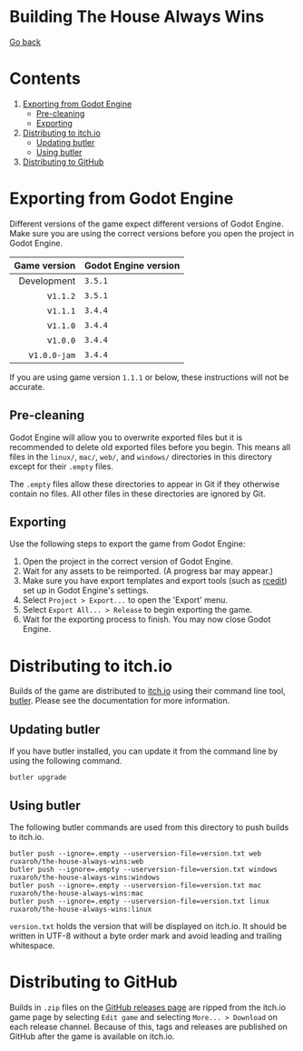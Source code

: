 # Building The House Always Wins
[Go back](../readme.md)

# Contents
1. [Exporting from Godot Engine](#exporting-from-godot-engine)
   * [Pre-cleaning](#pre-cleaning)
   * [Exporting](#exporting)
2. [Distributing to itch.io](#distributing-to-itchio)
   * [Updating butler](#updating-butler)
   * [Using butler](#using-butler)
3. [Distributing to GitHub](#distributing-to-github)

# Exporting from Godot Engine
Different versions of the game expect different versions of Godot Engine. Make
sure you are using the correct versions before you open the project in Godot
Engine.

| Game version | Godot Engine version |
| -----------: | :------------------- |
| Development  | `3.5.1`              |
| v`1.1.2`     | `3.5.1`              |
| v`1.1.1`     | `3.4.4`              |
| v`1.1.0`     | `3.4.4`              |
| v`1.0.0`     | `3.4.4`              |
| v`1.0.0-jam` | `3.4.4`              |

If you are using game version `1.1.1` or below, these instructions will not be
accurate.

## Pre-cleaning
Godot Engine will allow you to overwrite exported files but it is recommended
to delete old exported files before you begin. This means all files in the
`linux/`, `mac/`, `web/`, and `windows/` directories in this directory except
for their `.empty` files.

The `.empty` files allow these directories to appear in Git if they otherwise
contain no files. All other files in these directories are ignored by Git.

## Exporting
Use the following steps to export the game from Godot Engine:

1. Open the project in the correct version of Godot Engine.
2. Wait for any assets to be reimported. (A progress bar may appear.)
3. Make sure you have export templates and export tools
(such as [rcedit](https://github.com/electron/rcedit)) set up in Godot Engine's
settings.
4. Select `Project > Export...` to open the 'Export' menu.
5. Select `Export All... > Release` to begin exporting the game.
6. Wait for the exporting process to finish. You may now close Godot Engine.

# Distributing to itch.io
Builds of the game are distributed to
[itch.io](https://ruxaroh.itch.io/the-house-always-wins) using their command
line tool, [butler](https://itch.io/docs/butler). Please see the documentation
for more information.

## Updating butler
If you have butler installed, you can update it from the command line by using
the following command.
```
butler upgrade
```

## Using butler
The following butler commands are used from this directory to push builds to
itch.io.
```
butler push --ignore=.empty --userversion-file=version.txt web ruxaroh/the-house-always-wins:web
butler push --ignore=.empty --userversion-file=version.txt windows ruxaroh/the-house-always-wins:windows
butler push --ignore=.empty --userversion-file=version.txt mac ruxaroh/the-house-always-wins:mac
butler push --ignore=.empty --userversion-file=version.txt linux ruxaroh/the-house-always-wins:linux
```

`version.txt` holds the version that will be displayed on itch.io. It should be
written in UTF-8 without a byte order mark and avoid leading and trailing
whitespace.

# Distributing to GitHub
Builds in `.zip` files on the
[GitHub releases page](https://github.com/krobbi/gmtk-2022/releases) are ripped
from the itch.io game page by selecting `Edit game` and selecting
`More... > Download` on each release channel. Because of this, tags and
releases are published on GitHub after the game is available on itch.io.
